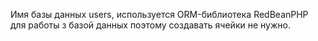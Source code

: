 Имя базы данных users, используется  ORM-библиотека RedBeanPHP для работы з базой данных поэтому создавать ячейки не нужно.

